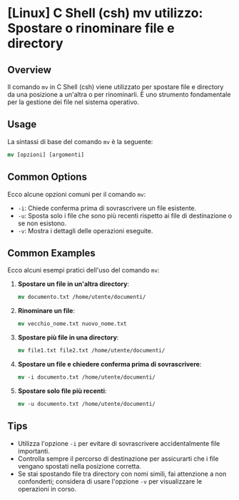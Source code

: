 # [Linux] C Shell (csh) mv utilizzo: Spostare o rinominare file e directory

## Overview
Il comando `mv` in C Shell (csh) viene utilizzato per spostare file e directory da una posizione a un'altra o per rinominarli. È uno strumento fondamentale per la gestione dei file nel sistema operativo.

## Usage
La sintassi di base del comando `mv` è la seguente:

```csh
mv [opzioni] [argomenti]
```

## Common Options
Ecco alcune opzioni comuni per il comando `mv`:

- `-i`: Chiede conferma prima di sovrascrivere un file esistente.
- `-u`: Sposta solo i file che sono più recenti rispetto ai file di destinazione o se non esistono.
- `-v`: Mostra i dettagli delle operazioni eseguite.

## Common Examples
Ecco alcuni esempi pratici dell'uso del comando `mv`:

1. **Spostare un file in un'altra directory**:
   ```csh
   mv documento.txt /home/utente/documenti/
   ```

2. **Rinominare un file**:
   ```csh
   mv vecchio_nome.txt nuovo_nome.txt
   ```

3. **Spostare più file in una directory**:
   ```csh
   mv file1.txt file2.txt /home/utente/documenti/
   ```

4. **Spostare un file e chiedere conferma prima di sovrascrivere**:
   ```csh
   mv -i documento.txt /home/utente/documenti/
   ```

5. **Spostare solo file più recenti**:
   ```csh
   mv -u documento.txt /home/utente/documenti/
   ```

## Tips
- Utilizza l'opzione `-i` per evitare di sovrascrivere accidentalmente file importanti.
- Controlla sempre il percorso di destinazione per assicurarti che i file vengano spostati nella posizione corretta.
- Se stai spostando file tra directory con nomi simili, fai attenzione a non confonderti; considera di usare l'opzione `-v` per visualizzare le operazioni in corso.